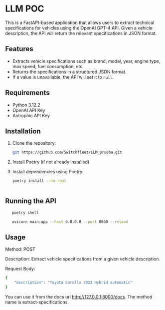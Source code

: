 # LLM POC

This is a FastAPI-based application that allows users to extract technical specifications for vehicles using the OpenAI GPT-4 API. Given a vehicle description, the API will return the relevant specifications in JSON format.

## Features

- Extracts vehicle specifications such as brand, model, year, engine type, max speed, fuel consumption, etc.
- Returns the specifications in a structured JSON format.
- If a value is unavailable, the API will set it to `null`.

## Requirements

- Python 3.12.2
- OpenAI API Key
- Antrophic API Key

## Installation

1. Clone the repository:
   ```bash
   git https://github.com/Switchfleet/LLM_prueba.git
   
2. Install Poetry (if not already installed)

3. Install dependencies using Poetry:
   ```bash
   poetry install --no-root
 
## Running the API

```bash
   poetry shell
   ```

```bash
   uvicorn main:app --host 0.0.0.0 --port 8000 --reload
   ```
## Usage
Method: POST

Description: Extract vehicle specifications from a given vehicle description.

Request Body:
```bash
{
    "description": "Toyota Corolla 2023 Hybrid automatic"
}
```

You can use it from the docs url http://127.0.0.1:8000/docs. The method name is extract-specifications.





